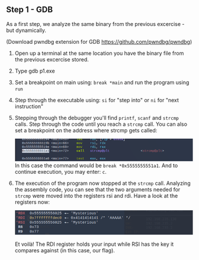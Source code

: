 ## Step 1 - GDB
As a first step, we analyze the same binary from the previous excercise - but dynamically.

(Download pwndbg extension for GDB https://github.com/pwndbg/pwndbg)

1. Open up a terminal at the same location you have the binary file from the previous excercise stored. 
2. Type gdb p1.exe
3. Set a breakpoint on main using: ```break *main``` and run the program using ```run```
4. Step through the executable using: ```si``` for "step into" or ```ni``` for "next instruction" 
5. Stepping through the debugger you'll find ```printf```, ```scanf``` and ```strcmp``` calls. Step through the code until you reach a ```strcmp``` call. You can also set a breakpoint on the address where strcmp gets called: 
   
   ![Address of strcmp](../../images/AddrOfStrcmp.png)
   In this case the command would be ```break *0x5555555551a1```. And to continue execution, you may enter: ```c```.
6. The execution of the program now stopped at the ```strcmp``` call. Analyzing the assembly code, you can see that the two arguments needed for ```strcmp``` were moved into the registers rsi and rdi. Have a look at the registers now:

	![Strcmp register parameters](../../images/strcmpRegisters.png)
	
	Et voilà! The RDI register holds your input while RSI has the key it compares against (in this case, our flag).